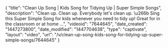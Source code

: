 {
    "title": "Clean Up Song | Kids Song for Tidying Up | Super Simple Songs",
    "description": "Clean up. Clean up. Everybody let's clean up. \u266b Sing this Super Simple Song for kids whenever you need to tidy up! Great for in the classroom or at home ...",
    "videoid": "7644645",
    "date_created": "1447273800",
    "date_modified": "1447704638",
    "type": "captivate",
    "layout": "video",
    "url": "\/v\/clean-up-song-kids-song-for-tidying-up-super-simple-songs\/7644645"
}